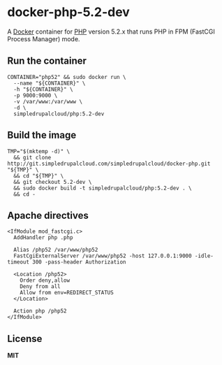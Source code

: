 # docker-php-5.2-dev

A [Docker](https://docker.com/) container for [PHP](http://php.net/) version 5.2.x that runs PHP in FPM (FastCGI Process Manager) mode.

## Run the container

    CONTAINER="php52" && sudo docker run \
      --name "${CONTAINER}" \
      -h "${CONTAINER}" \
      -p 9000:9000 \
      -v /var/www:/var/www \
      -d \
      simpledrupalcloud/php:5.2-dev

## Build the image

    TMP="$(mktemp -d)" \
      && git clone http://git.simpledrupalcloud.com/simpledrupalcloud/docker-php.git "${TMP}" \
      && cd "${TMP}" \
      && git checkout 5.2-dev \
      && sudo docker build -t simpledrupalcloud/php:5.2-dev . \
      && cd -

## Apache directives

    <IfModule mod_fastcgi.c>
      AddHandler php .php

      Alias /php52 /var/www/php52
      FastCgiExternalServer /var/www/php52 -host 127.0.0.1:9000 -idle-timeout 300 -pass-header Authorization

      <Location /php52>
        Order deny,allow
        Deny from all
        Allow from env=REDIRECT_STATUS
      </Location>

      Action php /php52
    </IfModule>

## License

**MIT**
